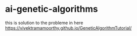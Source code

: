 # ai-genetic-algorithms
this is solution to the probleme in here https://vivektramamoorthy.github.io/GeneticAlgorithmTutorial/
